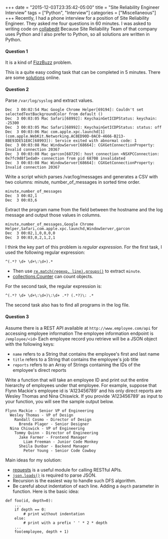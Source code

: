 +++
date = "2015-12-03T23:35:42-05:00"
title = "Site Reliability Engineer Interview"
tags        = ["Python", "Interview"]
categories  = ["Miscellaneous"]
+++
Recently, I had a phone interview for a position of Site Reliability Engineer. They asked me four questions in 60 minutes. I was asked to writing code on [collabedit](http://collabedit.com/)
Because Site Reliability Team of that company uses Python and I also prefer to Python, so all solutions are written in Python.

<!--more-->

#### Question 1

It is a kind of [FizzBuzz](https://en.wikipedia.org/wiki/Fizz_buzz) problem.

This is a quite easy coding task that can be completed in 5 minutes. There are some [solutions](http://codereview.stackexchange.com/questions/9751/ultra-beginner-python-fizzbuzz-am-i-missing-something) online.

#### Question 2

Parse `/var/log/syslog` and extract values.

```
Dec  3 00:02:54 Mac Google Chrome Helper[69194]: Couldn't set selectedTextBackgroundColor from default ()
Dec  3 00:03:05 Mac Safari[68992]: KeychainGetICDPStatus: keychain: -25300
Dec  3 00:03:05 Mac Safari[68992]: KeychainGetICDPStatus: status: off
Dec  3 00:03:06 Mac com.apple.xpc.launchd[1] (com.apple.WebKit.Networking.AC8ED90D-0AC0-4666-B213-8BE93DE51E8C[68993]): Service exited with abnormal code: 1
Dec  3 00:03:08 Mac WindowServer[68664]: CGXGetConnectionProperty: Invalid connection 20367
Dec  3 00:03:08 Mac garcon[68729]: host connection <NSXPCConnection: 0x7fc9d8f1eda0> connection from pid 68708 invalidated
Dec  3 00:03:08 Mac WindowServer[68664]: CGXGetConnectionProperty: Invalid connection 20367
```

Write a script which parses /var/log/messages and generates a CSV with two columns: minute, number_of_messages in sorted time order.

```
minute,number_of_messages
Dec  3 00:02,1
Dec  3 00:03,6
```

Extract the program name from the field between the hostname and the log message and output those values in columns.

```
minute,number_of_messages,Google Chrome Helper,Safari,com.apple.xpc.launchd,WindowServer,garcon
Dec  3 00:02,1,0,0,0,0
Dec  3 00:03,0,2,1,2,1
```

I think the key part of this problem is *regular expression*. For the first task, I used the following regular expression:

```
^(.*? \d+ \d+\:\d+).*
```

* Then use [`re.match(regexp, line).groups()`](https://docs.python.org/2/library/re.html#re.MatchObject.groups) to extract `minute`.
* [collections.Counter](https://docs.python.org/2/library/collections.html#collections.Counter) can count objects.

For the second task, the regular expression is:

```
^(.*? \d+ \d+\:\d+)\:\d+ .*? (.*?)\: .*
```

The second task also has to find all programs in the log file.

#### Question 3

Assume there is a REST API available at `http://www.employee.com/api` for accessing employee information The employee information endpoint is `/employee/<id>` Each employee record you retrieve will be a JSON object with the following keys:

* `name`  refers to a String that contains the employee's first and last name
* `title` refers to a String that contains the employee's job title
* `reports` refers to an Array of Strings containing the IDs of the employee's direct reports

Write a function that will take an employee ID and print out the entire hierarchy of employees under that employee. For example, suppose that Flynn Mackie's employee id is 'A123456789' and his only direct reports are Wesley Thomas and Nina Chiswick. If you provide 'A123456789' as input to your function, you will see the sample output below.

```
Flynn Mackie - Senior VP of Engineering
  Wesley Thomas - VP of Design
    Randall Cosmo - Director of Design
      Brenda Plager - Senior Designer
  Nina Chiswick - VP of Engineering
    Tommy Quinn - Director of Engineering
      Jake Farmer - Frontend Manager
        Liam Freeman - Junior Code Monkey
      Sheila Dunbar - Backend Manager
        Peter Young - Senior Code Cowboy
```

Main ideas for my solution:

* [requests](http://docs.python-requests.org/en/latest/) is a useful module for calling RESTful APIs.
* [`json.loads()`](https://docs.python.org/2/library/json.html#json.loads) is required to parse JSON.
* Recursion is the easiest way to handle such DFS algorithm.
* Be careful about indentation of each line. Adding a `depth` parameter in function. Here is the basic idea:

```
def foo(id, depth=0):
    ...
    if depth == 0:
        # print without indentation
    else:
        # print with a prefix ' ' * 2 * depth
    ...
    foo(employee, depth + 1)
```
